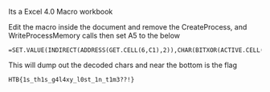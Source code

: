 Its a Excel 4.0 Macro workbook

Edit the macro inside the document and remove the CreateProcess, and WriteProcessMemory calls then set A5 to the below
```
=SET.VALUE(INDIRECT(ADDRESS(GET.CELL(6,C1),2)),CHAR(BITXOR(ACTIVE.CELL(),24)))
```

This will dump out the decoded chars and near the bottom is the flag
```
HTB{1s_th1s_g4l4xy_l0st_1n_t1m3??!}
```
